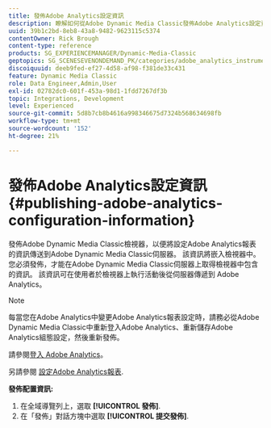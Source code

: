 ```yaml
---
title: 發佈Adobe Analytics設定資訊
description: 瞭解如何從Adobe Dynamic Media Classic發佈Adobe Analytics設定資訊。
uuid: 39b1c2bd-8eb8-43a8-9482-9623115c5374
contentOwner: Rick Brough
content-type: reference
products: SG_EXPERIENCEMANAGER/Dynamic-Media-Classic
geptopics: SG_SCENESEVENONDEMAND_PK/categories/adobe_analytics_instrumentation_kit
discoiquuid: deeb9fed-ef27-4d58-af98-f381de33c431
feature: Dynamic Media Classic
role: Data Engineer,Admin,User
exl-id: 02782dc0-601f-453a-98d1-1fdd7267df3b
topic: Integrations, Development
level: Experienced
source-git-commit: 5d8b7cb8b4616a998346675d7324b568634698fb
workflow-type: tm+mt
source-wordcount: '152'
ht-degree: 21%

---
```


# 發佈Adobe Analytics設定資訊{#publishing-adobe-analytics-configuration-information}

發佈Adobe Dynamic Media Classic檢視器，以便將設定Adobe Analytics報表的資訊傳送到Adobe Dynamic Media Classic伺服器。 該資訊將嵌入檢視器中。您必須發佈，才能在Adobe Dynamic Media Classic伺服器上取得檢視器中包含的資訊。 該資訊可在使用者於檢視器上執行活動後從伺服器傳遞到 Adobe Analytics。

>[!NOTE]
>
>每當您在Adobe Analytics中變更Adobe Analytics報表設定時，請務必從Adobe Dynamic Media Classic中重新登入Adobe Analytics、重新儲存Adobe Analytics組態設定，然後重新發佈。

請參閱[登入 Adobe Analytics](log-analytics.md#log_in_to_adobe_analytics)。

另請參閱 [設定Adobe Analytics報表](configuring-analytics-reports.md#configuring_adobe_analytics_reports).

**發佈配置資訊:**

1. 在全域導覽列上，選取 **[!UICONTROL 發佈]**.
1. 在「發佈」對話方塊中選取 **[!UICONTROL 提交發佈]**.
